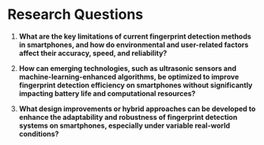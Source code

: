 # Research Questions
1. **What are the key limitations of current fingerprint detection methods in smartphones, and how do environmental and user-related factors affect their accuracy, speed, and reliability?**

2. **How can emerging technologies, such as ultrasonic sensors and machine-learning-enhanced algorithms, be optimized to improve fingerprint detection efficiency on smartphones without significantly impacting battery life and computational resources?**

3. **What design improvements or hybrid approaches can be developed to enhance the adaptability and robustness of fingerprint detection systems on smartphones, especially under variable real-world conditions?**
